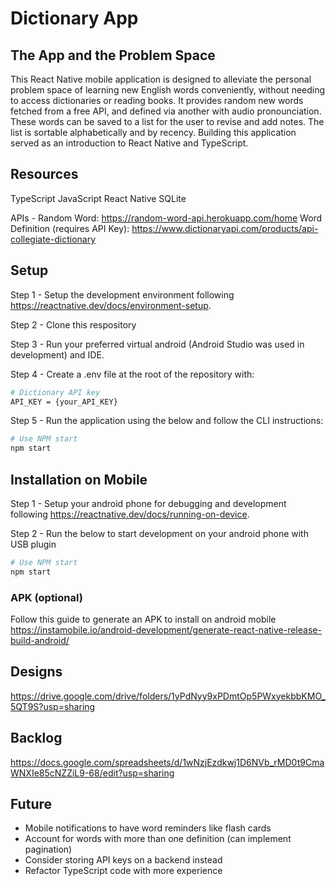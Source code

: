 # Dictionary App
## The App and the Problem Space
This React Native mobile application is designed to alleviate the personal problem space of learning new English words conveniently, without needing to access dictionaries or reading books. It provides random new words fetched from a free API, and defined via another with audio pronounciation. These words can be saved to a list for the user to revise and add notes. The list is sortable alphabetically and by recency. Building this application served as an introduction to React Native and TypeScript.

## Resources
TypeScript
JavaScript
React Native
SQLite

APIs -
Random Word: https://random-word-api.herokuapp.com/home
Word Definition (requires API Key): https://www.dictionaryapi.com/products/api-collegiate-dictionary

## Setup
Step 1 - 
Setup the development environment following https://reactnative.dev/docs/environment-setup.

Step 2 - 
Clone this respository

Step 3 - 
Run your preferred virtual android (Android Studio was used in development) and IDE.

Step 4 -
Create a .env file at the root of the repository with:
```bash
# Dictionary API key
API_KEY = {your_API_KEY}
```

Step 5 -
Run the application using the below and follow the CLI instructions:
```bash
# Use NPM start
npm start
```

## Installation on Mobile
Step 1 - 
Setup your android phone for debugging and development following https://reactnative.dev/docs/running-on-device.

Step 2 - 
Run the below to start development on your android phone with USB plugin
```bash
# Use NPM start
npm start
```
### APK (optional)
Follow this guide to generate an APK to install on android mobile
https://instamobile.io/android-development/generate-react-native-release-build-android/ 

## Designs
https://drive.google.com/drive/folders/1yPdNyy9xPDmtOp5PWxyekbbKMO_5QT9S?usp=sharing

## Backlog
https://docs.google.com/spreadsheets/d/1wNzjEzdkwj1D6NVb_rMD0t9CmaWNXIe85cNZZiL9-68/edit?usp=sharing

## Future
- Mobile notifications to have word reminders like flash cards
- Account for words with more than one definition (can implement pagination)
- Consider storing API keys on a backend instead
- Refactor TypeScript code with more experience

